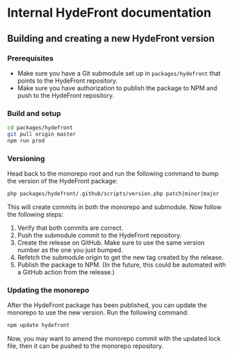 # Internal HydeFront documentation

## Building and creating a new HydeFront version

### Prerequisites

- Make sure you have a Git submodule set up in `packages/hydefront` that points to the HydeFront repository.
- Make sure you have authorization to publish the package to NPM and push to the HydeFront repository.

### Build and setup

```bash
cd packages/hydefront
git pull origin master
npm run prod
```

### Versioning

Head back to the monorepo root and run the following command to bump the version of the HydeFront package:

```bash
php packages/hydefront/.github/scripts/version.php patch|minor|major
```

This will create commits in both the monorepo and submodule. Now follow the following steps:

1. Verify that both commits are correct.
2. Push the submodule commit to the HydeFront repository.
3. Create the release on GitHub. Make sure to use the same version number as the one you just bumped.
4. Refetch the submodule origin to get the new tag created by the release. 
5. Publish the package to NPM. (In the future, this could be automated with a GitHub action from the release.)

### Updating the monorepo

After the HydeFront package has been published, you can update the monorepo to use the new version. Run the following command:

```bash
npm update hydefront
```

Now, you may want to amend the monorepo commit with the updated lock file, then it can be pushed to the monorepo repository.


